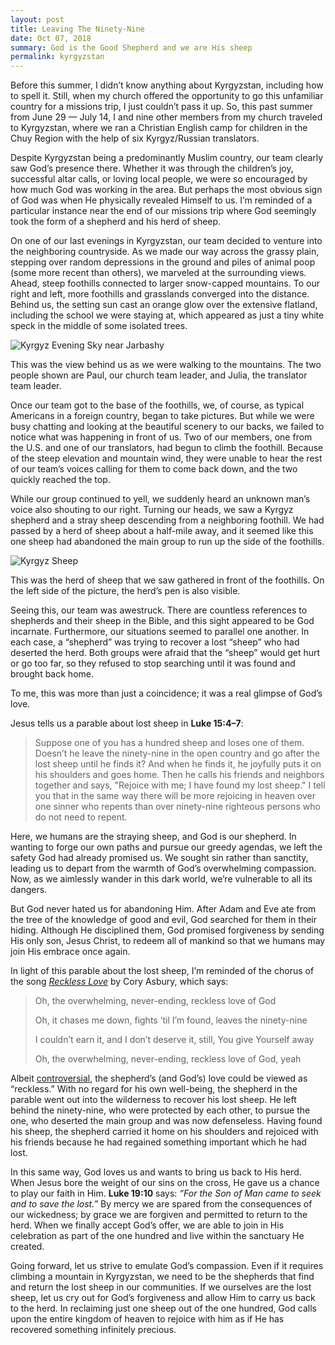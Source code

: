 ```yaml
---
layout: post
title: Leaving The Ninety-Nine
date: Oct 07, 2018
summary: God is the Good Shepherd and we are His sheep
permalink: kyrgyzstan
---
```


Before this summer, I didn’t know anything about Kyrgyzstan, including how to spell it. Still, when my church offered the opportunity to go this unfamiliar country for a missions trip, I just couldn’t pass it up. So, this past summer from June 29 — July 14, I and nine other members from my church traveled to Kyrgyzstan, where we ran a Christian English camp for children in the Chuy Region with the help of six Kyrgyz/Russian translators.

Despite Kyrgyzstan being a predominantly Muslim country, our team clearly saw God’s presence there. Whether it was through the children’s joy, successful altar calls, or loving local people, we were so encouraged by how much God was working in the area. But perhaps the most obvious sign of God was when He physically revealed Himself to us. I’m reminded of a particular instance near the end of our missions trip where God seemingly took the form of a shepherd and his herd of sheep.

On one of our last evenings in Kyrgyzstan, our team decided to venture into the neighboring countryside. As we made our way across the grassy plain, stepping over random depressions in the ground and piles of animal poop (some more recent than others), we marveled at the surrounding views. Ahead, steep foothills connected to larger snow-capped mountains. To our right and left, more foothills and grasslands converged into the distance. Behind us, the setting sun cast an orange glow over the extensive flatland, including the school we were staying at, which appeared as just a tiny white speck in the middle of some isolated trees.

<img alt="Kyrgyz Evening Sky near Jarbashy" src="../../img/kyrgyz_sky.jpg">

This was the view behind us as we were walking to the mountains. The two people shown are Paul, our church team leader, and Julia, the translator team leader.

Once our team got to the base of the foothills, we, of course, as typical Americans in a foreign country, began to take pictures. But while we were busy chatting and looking at the beautiful scenery to our backs, we failed to notice what was happening in front of us. Two of our members, one from the U.S. and one of our translators, had begun to climb the foothill. Because of the steep elevation and mountain wind, they were unable to hear the rest of our team’s voices calling for them to come back down, and the two quickly reached the top.

While our group continued to yell, we suddenly heard an unknown man’s voice also shouting to our right. Turning our heads, we saw a Kyrgyz shepherd and a stray sheep descending from a neighboring foothill. We had passed by a herd of sheep about a half-mile away, and it seemed like this one sheep had abandoned the main group to run up the side of the foothills.

<img alt="Kyrgyz Sheep" src="../../img/kyrgyz_sheep.jpg">

This was the herd of sheep that we saw gathered in front of the foothills. On the left side of the picture, the herd’s pen is also visible.

Seeing this, our team was awestruck. There are countless references to shepherds and their sheep in the Bible, and this sight appeared to be God incarnate. Furthermore, our situations seemed to parallel one another. In each case, a “shepherd” was trying to recover a lost “sheep” who had deserted the herd. Both groups were afraid that the “sheep” would get hurt or go too far, so they refused to stop searching until it was found and brought back home.

To me, this was more than just a coincidence; it was a real glimpse of God’s love.

Jesus tells us a parable about lost sheep in **Luke 15:4–7**:

> Suppose one of you has a hundred sheep and loses one of them. Doesn’t he leave the ninety-nine in the open country and go after the lost sheep until he finds it? And when he finds it, he joyfully puts it on his shoulders and goes home. Then he calls his friends and neighbors together and says, "Rejoice with me; I have found my lost sheep." I tell you that in the same way there will be more rejoicing in heaven over one sinner who repents than over ninety-nine righteous persons who do not need to repent.

Here, we humans are the straying sheep, and God is our shepherd. In wanting to forge our own paths and pursue our greedy agendas, we left the safety God had already promised us. We sought sin rather than sanctity, leading us to depart from the warmth of God’s overwhelming compassion. Now, as we aimlessly wander in this dark world, we’re vulnerable to all its dangers.

But God never hated us for abandoning Him. After Adam and Eve ate from the tree of the knowledge of good and evil, God searched for them in their hiding. Although He disciplined them, God promised forgiveness by sending His only son, Jesus Christ, to redeem all of mankind so that we humans may join His embrace once again.

In light of this parable about the lost sheep, I’m reminded of the chorus of the song *[Reckless Love](https://www.youtube.com/watch?v=Sc6SSHuZvQE)* by Cory Asbury, which says:

> Oh, the overwhelming, never-ending, reckless love of God
>
> Oh, it chases me down, fights ’til I’m found, leaves the ninety-nine
>
> I couldn’t earn it, and I don’t deserve it, still, You give Yourself away
>
> Oh, the overwhelming, never-ending, reckless love of God, yeah

Albeit [controversial](https://www.christianitytoday.com/ct/2018/april-web-only/reckless-love-cory-asbury-bethel-music-and-justin-bieber.html), the shepherd’s (and God’s) love could be viewed as “reckless.” With no regard for his own well-being, the shepherd in the parable went out into the wilderness to recover his lost sheep. He left behind the ninety-nine, who were protected by each other, to pursue the one, who deserted the main group and was now defenseless. Having found his sheep, the shepherd carried it home on his shoulders and rejoiced with his friends because he had regained something important which he had lost.

In this same way, God loves us and wants to bring us back to His herd. When Jesus bore the weight of our sins on the cross, He gave us a chance to play our faith in Him. **Luke 19:10** says: *“For the Son of Man came to seek and to save the lost.”* By mercy we are spared from the consequences of our wickedness; by grace we are forgiven and permitted to return to the herd. When we finally accept God’s offer, we are able to join in His celebration as part of the one hundred and live within the sanctuary He created.

Going forward, let us strive to emulate God’s compassion. Even if it requires climbing a mountain in Kyrgyzstan, we need to be the shepherds that find and return the lost sheep in our communities. If we ourselves are the lost sheep, let us cry out for God’s forgiveness and allow Him to carry us back to the herd. In reclaiming just one sheep out of the one hundred, God calls upon the entire kingdom of heaven to rejoice with him as if He has recovered something infinitely precious.
